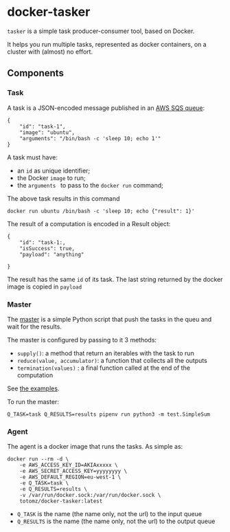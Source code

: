 # docker-tasker

`tasker` is a simple task producer-consumer tool, based on Docker. 

It helps you run multiple tasks, represented as docker containers, on a cluster with (almost) no effort. 


## Components

### Task
A task is a JSON-encoded message published in an [AWS SQS queue](https://aws.amazon.com/sqs/):
```
{
    "id": "task-1",
    "image": "ubuntu",
    "arguments": "/bin/bash -c 'sleep 10; echo 1'"
}
``` 

A task must have: 
* an `id` as unique identifier;
* the Docker `image` to run;
* the `arguments ` to pass to the `docker run` command;

The above task results in this command
```
docker run ubuntu /bin/bash -c 'sleep 10; echo {"result": 1}'
```  

The result of a computation is encoded in a Result object:
```
{
    "id": "task-1:,
    "isSuccess": true,
    "payload": "anything"

}
```

The result has the same `id` of its task. The last string returned by the docker image is copied in `payload`  

### Master
The [master](https://github.com/totomz/docker-tasker/blob/master/master/Master.py) is a simple Python script that push 
the tasks in the queu and wait for the results. 

The master is configured by passing to it 3 methods:
* `supply()`: a method that return an iterables with the task to run
* `reduce(value, accumulator)`: a function that collects all the outputs
* `termination(values)` : a final function called at the end of the computation

See [the examples](https://github.com/totomz/docker-tasker/blob/master/test/SimpleSum.py).

To run the master:
```
Q_TASK=task Q_RESULTS=results pipenv run python3 -m test.SimpleSum
```


### Agent
The agent is a docker image that runs the tasks. As simple as:
```
docker run --rm -d \
    -e AWS_ACCESS_KEY_ID=AKIAxxxxx \
    -e AWS_SECRET_ACCESS_KEY=yyyyyyyy \
    -e AWS_DEFAULT_REGION=eu-west-1 \
    -e Q_TASK=task \
    -e Q_RESULTS=results \
    -v /var/run/docker.sock:/var/run/docker.sock \
    totomz/docker-tasker:latest 
```

* `Q_TASK` is the name (the name only, not the url) to the input queue
* `Q_RESULTS` is the name (the name only, not the url) to the output queue
